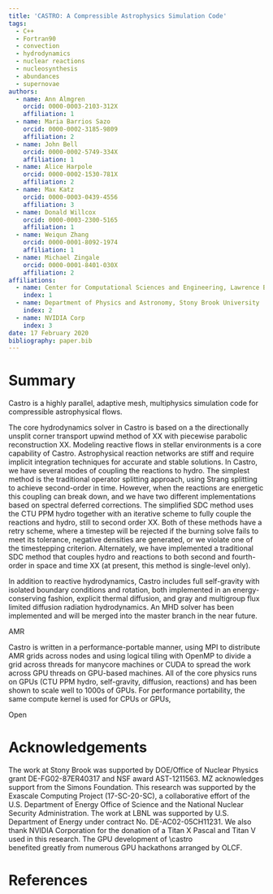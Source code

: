 ```yaml
---
title: 'CASTRO: A Compressible Astrophysics Simulation Code'
tags:
  - C++
  - Fortran90
  - convection
  - hydrodynamics
  - nuclear reactions
  - nucleosynthesis
  - abundances
  - supernovae
authors:
  - name: Ann Almgren
    orcid: 0000-0003-2103-312X
    affiliation: 1
  - name: Maria Barrios Sazo
    orcid: 0000-0002-3185-9809
    affiliation: 2
  - name: John Bell
    orcid: 0000-0002-5749-334X
    affiliation: 1
  - name: Alice Harpole
    orcid: 0000-0002-1530-781X
    affiliation: 2
  - name: Max Katz
    orcid: 0000-0003-0439-4556
    affiliation: 3
  - name: Donald Willcox
    orcid: 0000-0003-2300-5165
    affiliation: 1
  - name: Weiqun Zhang
    orcid: 0000-0001-8092-1974
    affiliation: 1
  - name: Michael Zingale
    orcid: 0000-0001-8401-030X
    affiliation: 2
affiliations:
  - name: Center for Computational Sciences and Engineering, Lawrence Berkeley National Laboratory
    index: 1
  - name: Department of Physics and Astronomy, Stony Brook University
    index: 2
  - name: NVIDIA Corp
    index: 3
date: 17 February 2020
bibliography: paper.bib
---
```


# Summary
Castro is a highly parallel, adaptive mesh, multiphysics simulation code for
compressible astrophysical flows. 


The core hydrodynamics solver in Castro is based on a the
directionally unsplit corner transport upwind method of XX with
piecewise parabolic reconstruction XX.  Modeling reactive flows in
stellar environments is a core capability of Castro.  Astrophysical
reaction networks are stiff and require implicit integration
techniques for accurate and stable solutions.  In Castro, we have
several modes of coupling the reactions to hydro.  The simplest method
is the traditional operator splitting approach, using Strang splitting
to achieve second-order in time.  However, when the reactions are
energetic this coupling can break down, and we have two different
implementations based on spectral deferred corrections.  The
simplified SDC method uses the CTU PPM hydro together with an
iterative scheme to fully couple the reactions and hydro, still to
second order XX.  Both of these methods have a retry scheme, where a
timestep will be rejected if the burning solve fails to meet its
tolerance, negative densities are generated, or we violate one of the
timestepping criterion.  Alternately, we have implemented a
traditional SDC method that couples hydro and reactions to both second
and fourth-order in space and time XX (at present, this method is
single-level only).

In addition to reactive hydrodynamics, Castro includes full
self-gravity with isolated boundary conditions and rotation, both
implemented in an energy-conserving fashion, explicit thermal
diffusion, and gray and multigroup flux limited diffusion radiation
hydrodynamics.  An MHD solver has been implemented and will be merged
into the master branch in the near future.

AMR

Castro is written in a performance-portable manner, using MPI to
distribute AMR grids across nodes and using logical tiling with OpenMP
to divide a grid across threads for manycore machines or CUDA to
spread the work across GPU threads on GPU-based machines.  All of the
core physics runs on GPUs (CTU PPM hydro, self-gravity, diffusion,
reactions) and has been shown to scale well to 1000s of GPUs.  For
performance portability, the same compute kernel is used for CPUs or
GPUs,


Open




# Acknowledgements

The work at Stony Brook was supported by DOE/Office of Nuclear Physics
grant DE-FG02-87ER40317 and NSF award AST-1211563.  MZ acknowledges
support from the Simons Foundation.  This research was supported by
the Exascale Computing Project (17-SC-20-SC), a collaborative effort
of the U.S. Department of Energy Office of Science and the National
Nuclear Security Administration.  The work at LBNL was supported by
U.S. Department of Energy under contract No. DE-AC02-05CH11231.  We
also thank NVIDIA Corporation for the donation of a Titan X Pascal and
Titan V used in this research.  The GPU development of \castro\
benefited greatly from numerous GPU hackathons arranged by OLCF.

# References

